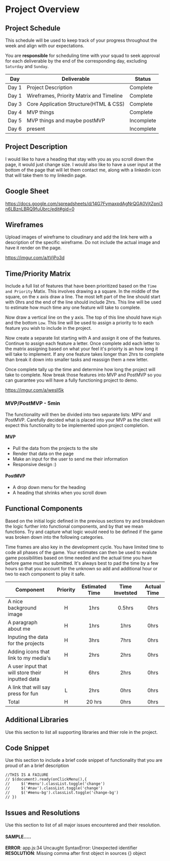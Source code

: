 # Project Overview

## Project Schedule

This schedule will be used to keep track of your progress throughout the week and align with our expectations.  

You are **responsible** for scheduling time with your squad to seek approval for each deliverable by the end of the corresponding day, excluding `Saturday` and `Sunday`.

|  Day | Deliverable | Status
|---|---| ---|
|Day 1| Project Description| Complete
|Day 1| Wireframes, Priority Matrix and Timeline  | Complete
|Day 3| Core Application Structure(HTML & CSS) | Complete
|Day 4| MVP things| Complete
|Day 5| MVP things and maybe postMVP | Incomplete
|Day 6| present| Incomplete


## Project Description

I would like to have a heading that stay with you as you scroll down the page, it would just change size. I would also like to have a user input at the bottom of the page that will let them contact me, along with a linkedin icon that will take them to my linkedin page. 

## Google Sheet

https://docs.google.com/spreadsheets/d/14G7FymaxpdAgNrQGA0VjtZpni3n6LBznLBRQ9fuUbrc/edit#gid=0

## Wireframes

Upload images of wireframe to cloudinary and add the link here with a description of the specific wireframe. Do not include the actual image and have it render on the page.  

https://imgur.com/a/tVjPo3d

## Time/Priority Matrix 

Include a full list of features that have been prioritized based on the `Time and Priority` Matix.  This involves drawing a a square.  In the middle of the square, on the x axis draw a line.  The most left part of the line should start with 0hrs and the end of the line should include 2hrs.  This line will be used to estimate how much time any one feature will take to complete. 

Now draw a vertical line on the y axis.  The top of this line should have `High` and the bottom `Low`.  This line will be used to assign a priority to to each feature you wish to include in the project.  

Now create a separate list starting with A and assign it one of the features.  Continue to assign each feature a letter.  Once complete add each letter to the matrix assigning based on what your feel it's prioirty is an how long it will take to implement. If any one feature takes longer than 2hrs to complete than break it down into smaller tasks and reassign them a new letter. 

Once complete tally up the time and determine how long the project will take to complete. Now break those features into MVP and PostMVP so you can guarantee you will have a fully functioning project to demo. 

https://imgur.com/a/weslI5k

### MVP/PostMVP - 5min

The functionality will then be divided into two separate lists: MPV and PostMVP.  Carefully decided what is placed into your MVP as the client will expect this functionality to be implemented upon project completion.  

#### MVP

- Pull the data from the projects to the site
- Render that data on the page
- Make an input for the user to send me their information
- Responsive design :)

#### PostMVP 

- A drop down menu for the heading
- A heading that shrinks when you scroll down

## Functional Components

Based on the initial logic defined in the previous sections try and breakdown the logic further into functional components, and by that we mean functions.  Try and capture what logic would need to be defined if the game was broken down into the following categories.

Time frames are also key in the development cycle.  You have limited time to code all phases of the game.  Your estimates can then be used to evalute game possibilities based on time needed and the actual time you have before game must be submitted. It's always best to pad the time by a few hours so that you account for the unknown so add and additional hour or two to each component to play it safe.

| Component | Priority | Estimated Time | Time Invetsted | Actual Time |
| --- | :---: |  :---: | :---: | :---: |
| A nice background image | H | 1hrs | 0.5hrs | 0hrs |
| A paragraph about me | H | 1hrs| 1hrs | 0hrs |
| Inputing the data for the projects | H | 3hrs| 7hrs | 0hrs |
| Adding icons that link to my media's | H | 2hrs| 2hrs | 0hrs |
| A user input that will store their inputted data | H | 6hrs| 2hrs | 0hrs |
| A link that will say press for fun | L | 2hrs| 0hrs | 0hrs |
| Total | H | 20 hrs| 0hrs | 0hrs |

## Additional Libraries
 Use this section to list all supporting libraries and thier role in the project. 

## Code Snippet

Use this section to include a brief code snippet of functionality that you are proud of an a brief description  

```
//THIS IS A FAILURE
// $(document).ready(onClickMenu(),{
//     $('#menu').classList.toggle('change')
//     $('#nav').classList.toggle('change')
//     $('#menu-bg').classList.toggle('change-bg')
// })
```

## Issues and Resolutions
 Use this section to list of all major issues encountered and their resolution.

#### SAMPLE.....
**ERROR**: app.js:34 Uncaught SyntaxError: Unexpected identifier                                
**RESOLUTION**: Missing comma after first object in sources {} object
